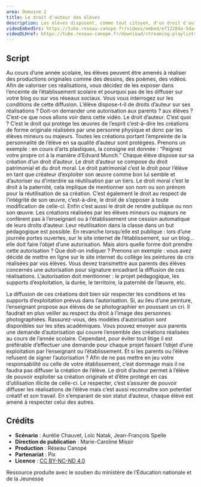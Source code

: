 ```yaml
---
area: Domaine 2
title: Le droit d'auteur des élèves
description: Les élèves disposent, comme tout citoyen, d'un droit d'auteur sur leurs créations produites à l'école. Comment respecter au mieux ce droit en tant qu'enseignant ?
videoEmbedSrc: https://tube.reseau-canope.fr/videos/embed/ef12284a-5da4-478f-83fa-51db88b9ce9d
videoDLHref: https://tube.reseau-canope.fr/download/streaming-playlists/hls/videos/ef12284a-5da4-478f-83fa-51db88b9ce9d-1080-fragmented.mp4
---
```


## Script

Au cours d’une année scolaire, les élèves peuvent être amenés à réaliser des productions originales comme des dessins, des poèmes, des vidéos.
Afin de valoriser ces réalisations, vous décidez de les exposer dans l’enceinte de l’établissement scolaire et pourquoi pas de les diffuser sur votre blog ou sur vos réseaux sociaux.
Vous vous interrogez sur les conditions de cette diffusion.
L’élève dispose-t-il de droits d’auteur sur ses réalisations ?
Doit-on demander une autorisation aux parents ? aux élèves  ?
C’est-ce que nous allons voir dans cette vidéo.
Le droit d’auteur. C’est quoi ?
C’est le droit qui protège les œuvres de l’esprit c’est-à-dire les créations de forme originale réalisées par une personne physique et donc par les élèves mineurs ou majeurs.
Toutes les créations portant l’empreinte de la personnalité de l’élève en sa qualité d’auteur sont protégées.
Prenons un exemple : en cours d’arts plastiques, la consigne est donnée : “Peignez votre propre cri à la manière d’Edvard Munch.”
Chaque élève dispose sur sa création d’un droit d’auteur.
Le droit d’auteur se compose du droit patrimonial et du droit moral.
Le droit patrimonial c’est le droit pour l’élève en tant que créateur d’exploiter son œuvre comme bon lui semble et d’autoriser ou d’interdire sa réutilisation par un tiers.
Le droit moral c’est le droit à la paternité, cela implique de mentionner son nom ou son prénom pour la réutilisation de sa création. C’est également le droit au respect de l’intégrité de son œuvre, c’est-à-dire, le droit de s’opposer à toute modification de celle-ci. Enfin c’est aussi le droit de rendre publique ou non son œuvre.
Les créations réalisées par les élèves mineurs ou majeurs ne confèrent pas à l’enseignant ou à l’établissement une cession automatique de leurs droits d’auteur.
Leur réutilisation dans la classe dans un but pédagogique est possible. En revanche lorsqu’elle est publique : lors d’une journée portes ouvertes, sur le site internet de l’établissement, sur un blog... elle doit faire l’objet d’une autorisation.
Mais alors quelle forme doit prendre cette autorisation ? Que doit-on indiquer ?
Prenons un exemple : vous avez décidé de mettre en ligne sur le site internet du collège les peintures de cris réalisées par vos élèves.
Vous devez transmettre aux parents des élèves concernés une autorisation pour signature encadrant la diffusion de ces réalisations.
L’autorisation doit mentionner : le projet pédagogique, les supports d’exploitation, la durée, le territoire, la paternité de l’œuvre, etc.

La diffusion de ces créations doit bien sûr respecter les conditions et les supports d’exploitation prévus dans l’autorisation.
Si, au lieu d’une peinture, l’enseignant propose aux élèves de se photographier en poussant un cri. Il faudrait en plus veiller au respect du droit à l’image des personnes photographiées.
Rassurez-vous, des modèles d’autorisation sont disponibles sur les sites académiques.
Vous pouvez envoyer aux parents une demande d’autorisation qui couvre l’ensemble des créations réalisées au cours de l’année scolaire.
Cependant, pour éviter tout litige il est préférable d’effectuer une demande pour chaque projet faisant l’objet d’une exploitation par l’enseignant ou l’établissement.
Et si les parents ou l’élève refusent de signer l’autorisation ?
Afin de ne pas mettre en jeu votre responsabilité ou celle de votre établissement, c’est dommage mais il ne faudra pas diffuser la création de l’élève.
Le droit d’auteur permet à l’élève de pouvoir exploiter sa création originale et d’être protégé en cas d’utilisation illicite de celle-ci.
Le respecter, c’est s’assurer de pouvoir diffuser les réalisations de l’élève mais c’est aussi reconnaître son potentiel créatif et son travail.
En s’emparant de son statut d’auteur, chaque élève est amené à respecter celui des autres.

## Crédits

- **Scénario** : Aurélie Chauvet, Loïc Natak, Jean-François Spelle
- **Direction de publication** : Marie-Caroline Missir
- **Production** : Réseau Canopé
- **Partenariat** : Pix
- **Licence** : [CC BY-NC-ND 4.0](https://creativecommons.org/licenses/by-nc-nd/4.0/deed.fr)

Ressource produite avec le soutien du ministère de l’Éducation nationale et de la Jeunesse

